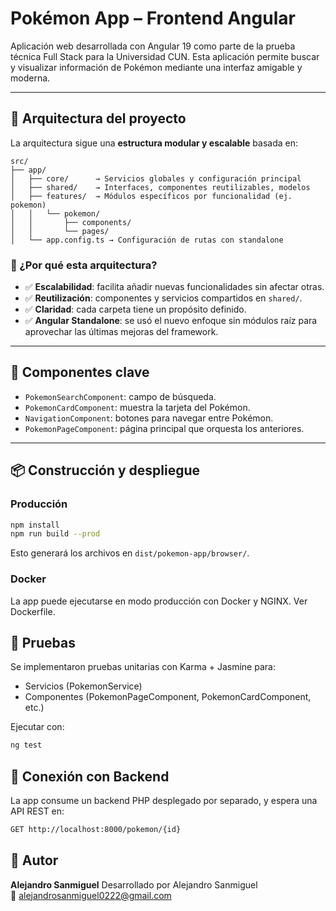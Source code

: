 # Pokémon App – Frontend Angular

Aplicación web desarrollada con Angular 19 como parte de la prueba técnica Full Stack para la Universidad CUN. Esta aplicación permite buscar y visualizar información de Pokémon mediante una interfaz amigable y moderna.

---

## 📐 Arquitectura del proyecto

La arquitectura sigue una **estructura modular y escalable** basada en:

```
src/
├── app/
│   ├── core/      → Servicios globales y configuración principal
│   ├── shared/    → Interfaces, componentes reutilizables, modelos
│   ├── features/  → Módulos específicos por funcionalidad (ej. pokemon)
│   │   └── pokemon/
│   │       ├── components/
│   │       └── pages/
│   └── app.config.ts → Configuración de rutas con standalone
```

### 🚀 ¿Por qué esta arquitectura?

- ✅ **Escalabilidad**: facilita añadir nuevas funcionalidades sin afectar otras.
- ✅ **Reutilización**: componentes y servicios compartidos en `shared/`.
- ✅ **Claridad**: cada carpeta tiene un propósito definido.
- ✅ **Angular Standalone**: se usó el nuevo enfoque sin módulos raíz para aprovechar las últimas mejoras del framework.

---

## 🧩 Componentes clave

- `PokemonSearchComponent`: campo de búsqueda.
- `PokemonCardComponent`: muestra la tarjeta del Pokémon.
- `NavigationComponent`: botones para navegar entre Pokémon.
- `PokemonPageComponent`: página principal que orquesta los anteriores.

---

## 📦 Construcción y despliegue

### Producción

```bash
npm install
npm run build --prod
```

Esto generará los archivos en `dist/pokemon-app/browser/`.

### Docker

La app puede ejecutarse en modo producción con Docker y NGINX. Ver Dockerfile.

## 📄 Pruebas

Se implementaron pruebas unitarias con Karma + Jasmine para:
- Servicios (PokemonService)
- Componentes (PokemonPageComponent, PokemonCardComponent, etc.)

Ejecutar con:

```bash
ng test
```

## 📡 Conexión con Backend

La app consume un backend PHP desplegado por separado, y espera una API REST en:

```bash
GET http://localhost:8000/pokemon/{id}
```

## 👤 Autor

**Alejandro Sanmiguel**
Desarrollado por Alejandro Sanmiguel  
📧 alejandrosanmiguel0222@gmail.com